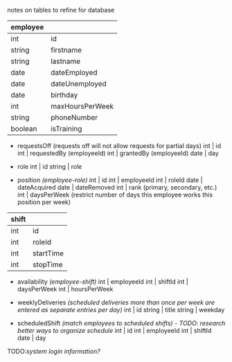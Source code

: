 notes on tables to refine for database

| employee  |                 |
| :---------|:----------------|
| int       | id              |
| string    | firstname       |
| string    | lastname        |
| date      | dateEmployed    |
| date      | dateUnemployed  |
| date      | birthday        |
| int       | maxHoursPerWeek |
| string    | phoneNumber     |
| boolean   | isTraining      |

* requestsOff 
(requests off will not allow requests for partial days)
int | id
int | requestedBy (employeeId)
int | grantedBy (employeeId)
date | day

* role
int | id
string | role

* position 
_(employee-role)_
int | id
int | employeeId
int | roleId
date | dateAcquired
date | dateRemoved
int | rank (primary, secondary, etc.)
int | daysPerWeek (restrict number of days this employee works this position per week)

| shift   |           |
| :------ |:--------- |
| int     | id        |
| int     | roleId    |
| int     | startTime |
| int     | stopTime  |

* availability 
_(employee-shift)_
int | employeeId
int | shiftId
int | daysPerWeek
int | hoursPerWeek

* weeklyDeliveries 
_(scheduled deliveries more than once per week are entered as separate entries per day)_
int | id
string | title
string | weekday

* scheduledShift 
_(match employees to scheduled shifts) - TODO: research better ways to organize schedule_
int | id
int | employeeId
int  | shiftId
date  | day

TODO:_system login information?_

